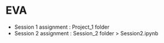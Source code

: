 # EVA

- Session 1 assignment :  Project_1 folder
- Session 2 assignment : Session_2 folder > Session2.ipynb
